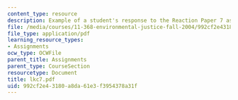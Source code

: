 ```yaml
---
content_type: resource
description: Example of a student's response to the Reaction Paper 7 assignment.
file: /media/courses/11-368-environmental-justice-fall-2004/992cf2e43180a8da61e3f3954378a31f_lkc7.pdf
file_type: application/pdf
learning_resource_types:
- Assignments
ocw_type: OCWFile
parent_title: Assignments
parent_type: CourseSection
resourcetype: Document
title: lkc7.pdf
uid: 992cf2e4-3180-a8da-61e3-f3954378a31f
---
```

